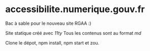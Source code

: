 # accessibilite.numerique.gouv.fr

Bac à sable pour le nouveau site RGAA :)

Site statique créé avec *11ty*
Tous les contenus sont au format *md*

Clone le dépot, npm install, npm start et zou.
